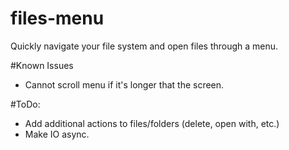files-menu
==========

Quickly navigate your file system and open files through a menu.

#Known Issues
+ Cannot scroll menu if it's longer that the screen.

#ToDo:
+ Add additional actions to files/folders (delete, open with, etc.)
+ Make IO async.
